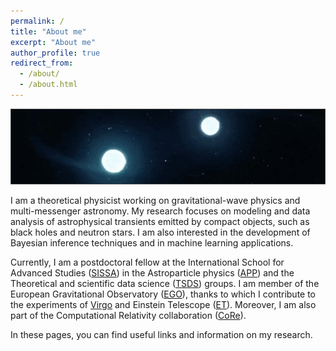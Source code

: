 ```yaml
---
permalink: /
title: "About me"
excerpt: "About me"
author_profile: true
redirect_from:
  - /about/
  - /about.html
---
```


<img src="/images/binary.gif" width="770" />

I am a theoretical physicist working on gravitational-wave physics and multi-messenger astronomy.
My research focuses on modeling and data analysis of astrophysical transients emitted by compact objects,
such as black holes and neutron stars.
I am also interested in the development of Bayesian inference techniques and in machine learning applications.

Currently, I am a postdoctoral fellow at the International School for Advanced Studies ([SISSA](https://www.sissa.it/))
in the Astroparticle physics ([APP](https://www.sissa.it/app/))
and the Theoretical and scientific data science ([TSDS](https://datascience.sissa.it/)) groups.
I am member of the European Gravitational Observatory ([EGO](https://www.ego-gw.it/)),
thanks to which I contribute to the experiments of [Virgo](https://www.virgo-gw.eu/)
and Einstein Telescope ([ET](https://www.et-gw.eu/)).
Moreover, I am also part of the Computational Relativity collaboration ([CoRe](http://www.computational-relativity.org/)).

In these pages, you can find useful links and information on my research.
